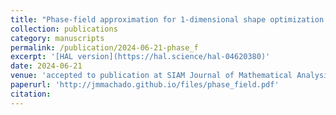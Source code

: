 ```yaml
---
title: "Phase-field approximation for 1-dimensional shape optimization problems"
collection: publications
category: manuscripts
permalink: /publication/2024-06-21-phase_f
excerpt: '[HAL version](https://hal.science/hal-04620380)'
date: 2024-06-21
venue: 'accepted to publication at SIAM Journal of Mathematical Analysis'
paperurl: 'http://jmmachado.github.io/files/phase_field.pdf'
citation:
---
```

